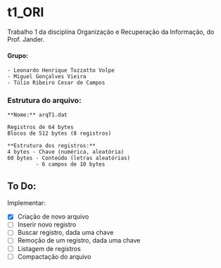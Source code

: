 # t1_ORI
Trabalho 1 da disciplina Organização e Recuperação da Informação, do Prof. Jander.

#### **Grupo:**
    - Leonardo Henrique Tozzatto Volpe
    - Miguel Gonçalves Vieira
    - Túlio Ribeiro Cesar de Campos


### Estrutura do arquivo:

    **Nome:** arqT1.dat

    Registros de 64 bytes
    Blocos de 512 bytes (8 registros)

    **Estrutura dos registros:**
    4 bytes - Chave (numérica, aleatória)
    60 bytes - Conteúdo (letras aleatórias)
             - 6 campos de 10 bytes


## To Do:

Implementar:
- [x] Criação de novo arquivo
- [ ] Inserir novo registro
- [ ] Buscar registro, dada uma chave
- [ ] Remoção de um registro, dada uma chave
- [ ] Listagem de registros
- [ ] Compactação do arquivo